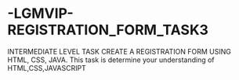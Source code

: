 # -LGMVIP-REGISTRATION_FORM_TASK3
INTERMEDIATE LEVEL TASK CREATE A REGISTRATION FORM USING HTML, CSS, JAVA. This task is determine your understanding of HTML,CSS,JAVASCRIPT
